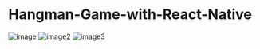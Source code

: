 # Hangman-Game-with-React-Native
![image](https://user-images.githubusercontent.com/93832227/179513370-ad62b238-74b0-4c21-a1e3-89b378eadd28.png)
![image2](https://user-images.githubusercontent.com/93832227/179513383-2dcca409-6902-4850-aa44-80ee79257ac1.png)
![image3](https://user-images.githubusercontent.com/93832227/179513393-46002912-c414-4609-ba0e-164db30c3ccf.png)
